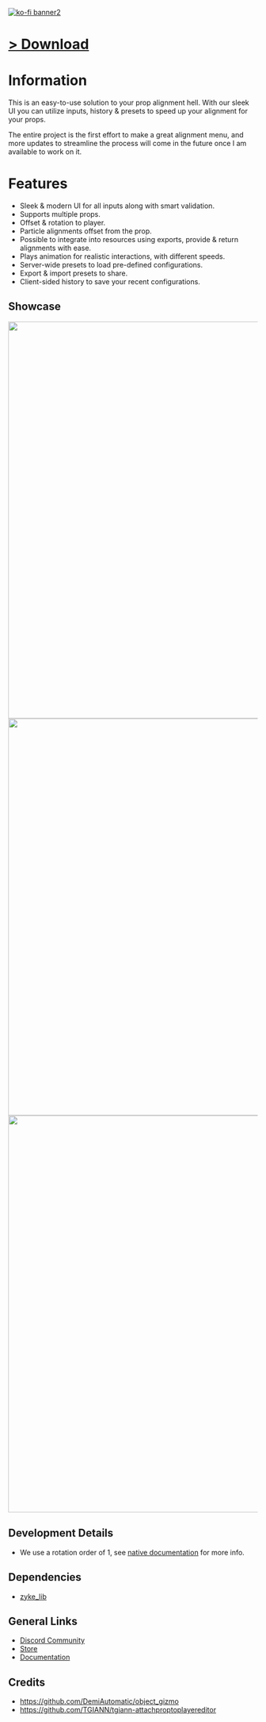 [![ko-fi banner2](https://github.com/user-attachments/assets/42eff455-5757-4888-ad88-d61893edcc33)](https://ko-fi.com/zykeresources)

# [> Download](https://github.com/ZykeWasTaken/zyke_propaligner/releases/latest)

# Information

This is an easy-to-use solution to your prop alignment hell. With our sleek UI you can utilize inputs, history & presets to speed up your alignment for your props.

The entire project is the first effort to make a great alignment menu, and more updates to streamline the process will come in the future once I am available to work on it.

# Features
- Sleek & modern UI for all inputs along with smart validation.
- Supports multiple props.
- Offset & rotation to player.
- Particle alignments offset from the prop.
- Possible to integrate into resources using exports, provide & return alignments with ease.
- Plays animation for realistic interactions, with different speeds.
- Server-wide presets to load pre-defined configurations.
- Export & import presets to share.
- Client-sided history to save your recent configurations.

## Showcase

<img src="https://github.com/user-attachments/assets/318fb3b9-35bc-4fad-96df-69a8e629ba47" style="width: 800px; height: auto;">

<img src="https://github.com/user-attachments/assets/543885d7-ca03-4374-b473-83085684f182" style="width: 800px; height: auto;">

<img src="https://r2.fivemanage.com/mS9apQyi6ahmBBRtVnQAv/PropalignerShowcaseAlignment.png" style="width: 800px; height: auto;">

## Development Details

-   We use a rotation order of 1, see [native documentation](https://docs.fivem.net/natives/?_0xAFBD61CC738D9EB9) for more info.

## Dependencies

-   [zyke_lib](https://github.com/ZykeWasTaken/zyke_lib)

## General Links

-   [Discord Community](https://discord.gg/zykeresources)
-   [Store](https://store.zykeresources.com)
-   [Documentation](https://docs.zykeresources.com/free-resources/propaligner)

## Credits

-   https://github.com/DemiAutomatic/object_gizmo
-   https://github.com/TGIANN/tgiann-attachproptoplayereditor
